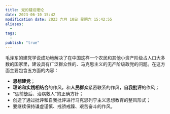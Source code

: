 ```yaml
---
title: 党的建设理论
date: 2023-06-10 15:42
modification date: 2023 六月 10日 星期六 15:42:55
aliases:
  - 
tags:
  - 
publish: "true"
---
```


毛泽东的建党学说成功地解决了在中国这样一个农民和其他小资产阶级占人口大多数的国家里，建设具有广泛群众性的、马克思主义的无产阶级政党的问题。在这方面主要包含五方面的内容：

- **思想建党**；
- **理论和实践相结合**的作风，和**人民群众**紧密联系的作风，**自我批评**的作风；
- “惩前毖后、治病救人”的正确方针；
- 创造了通过批评和自我批评进行马克思列宁主义思想教育的整风形式；
- 要继续保持谦虚谨慎、戒骄戒躁、艰苦奋斗的作风。